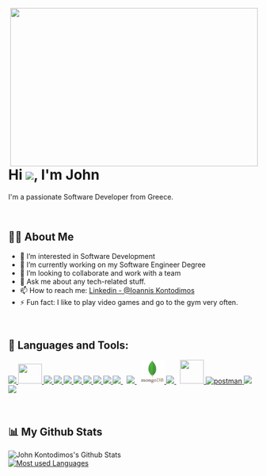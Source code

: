 <p align="center">
<a href="#"><img align="right" width="500px" height="320px" src="https://c.tenor.com/2uyENRmiUt0AAAAC/coding.gif"/></a>

<h1 align="left">Hi <img src="https://raw.githubusercontent.com/MartinHeinz/MartinHeinz/master/wave.gif" width="30px">, I'm John</h1>
<p align="left">I'm a passionate Software Developer from Greece.</p>
<br/>

## 🙋‍♂️ About Me
- 👀 I’m interested in Software Development
- 🔭 I’m currently working on my Software Engineer Degree
- 👯 I’m looking to collaborate and work with a team
- 💬 Ask me about any tech-related stuff.
- 📫 How to reach me: [Linkedin - @Ioannis Kontodimos](https://www.linkedin.com/in/ioannis-kontodimos)
- ⚡ Fun fact: I like to play video games and go to the gym very often.
<br/>

## 🚀 Languages and Tools:

<p align="left"> 
    <a href="https://code.visualstudio.com/" target="_blank"> <img src="https://img.icons8.com/color/48/000000/visual-studio-code-2019.png"/> </a>
    <a href="https://www.php.net/" target="_blank"> <img src="https://www.php.net/images/logos/new-php-logo.png" width="48" height="40"/> </a>
    <a href="https://reactjs.org/" target="_blank"> <img src="https://img.icons8.com/color/48/000000/react-native.png"/> </a> 
    <a href="https://developer.mozilla.org/en-US/docs/Web/JavaScript" target="_blank"> <img src="https://img.icons8.com/color/48/000000/javascript.png"/> </a> 
    <a href="https://www.w3.org/html/" target="_blank"> <img src="https://img.icons8.com/color/48/000000/html-5.png"/> </a> 
    <a href="https://www.w3schools.com/css/" target="_blank"> <img src="https://img.icons8.com/color/48/000000/css3.png"/> </a> 
    <a href="https://getbootstrap.com" target="_blank"> <img src="https://img.icons8.com/color/48/000000/bootstrap.png"/> </a> 
    <a href="https://www.python.org" target="_blank"> <img src="https://img.icons8.com/color/48/000000/python.png"/> </a>
    <a href="https://www.jetbrains.com/pycharm/" target="_blank"> <img src="https://img.icons8.com/color/48/000000/pycharm.png"/> </a>
    <a style="padding-right:8px;" href="https://nodejs.org" target="_blank"> <img src="https://img.icons8.com/color/48/000000/nodejs.png"/> </a> 
    <a style="padding-right:8px;" href="https://www.mysql.com/" target="_blank"> <img src="https://img.icons8.com/fluent/50/000000/mysql-logo.png"/> </a>
    <a href="https://www.mongodb.com/" target="_blank"> <img src="https://raw.githubusercontent.com/devicons/devicon/master/icons/mongodb/mongodb-original-wordmark.svg" alt="mongodb" width="48" height="48"/> </a> 
    <a style="padding-right:8px;" href="https://www.mysql.com/products/workbench/" target="_blank"> <img src="https://icons.iconarchive.com/icons/papirus-team/papirus-apps/48/mysql-workbench-icon.png"/> </a>
    <a href="https://www.slimframework.com/" target="_blank"> <img src="https://aws1.discourse-cdn.com/standard14/uploads/slimframework/original/1X/1dfd55d6eaf3d2094a71ca1399db7c23bde8060a.png" width="48" height="48"/> </a>
    <a href="https://postman.com" target="_blank"> <img src="https://www.vectorlogo.zone/logos/getpostman/getpostman-icon.svg" alt="postman" width="45" height="45"/> </a>   
    <a href="https://git-scm.com/" target="_blank"> <img src="https://img.icons8.com/color/48/000000/git.png"/> </a>
    <a href="https://wordpress.com/" target="_blank"> <img src="https://img.icons8.com/color/48/000000/wordpress.png"/> </a>
</p>
<br/>

## 📊 My Github Stats
 
<a href="https://github.com/JohnKontodimos">
   <img align="left" width="450px" alt="John Kontodimos's Github Stats" src="https://github-readme-stats.vercel.app/api?username=JohnKontodimos&show_icons=true&count_private=true&theme=react&hide_border=true&bg_color=0D1117" />
  <img alt="Most used Languages" src="https://github-readme-stats.vercel.app/api/top-langs/?username=JohnKontodimos&langs_count=8&count_private=true&layout=compact&theme=react&hide_border=true&bg_color=0D1117" />
</a>
